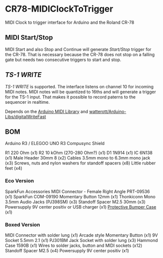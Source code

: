 # CR78-MIDIClockToTrigger
MIDI Clock to trigger interface for Arduino and the Roland CR-78

## MIDI Start/Stop
MIDI Start and also Stop and Continue will generate *Start/Stop* trigger for the CR-78.
That is necessary because the CR-78 does not stop on a falling gate but needs two consecutive triggers to start and stop.

## *TS-1 WRITE*
*TS-1 WRITE* is supported.
The interface listens on channel 10 for incoming MIDI notes.
MIDI notes will be quantized to 16ths and will generate a trigger for the TS-1 input.
That makes it possible to record paterns to the sequencer in realtime.

Depends on the [Arduino MIDI Library](https://github.com/FortySevenEffects/arduino_midi_library) and [watterott/Arduino-Libs/digitalWriteFast](https://github.com/watterott/Arduino-Libs/tree/master/digitalWriteFast)

## BOM
Arduino R3 / ELEGOO UNO R3
Compusync Shield

R1 220 Ohm (x1)
R2 10 kOhm (270-280 Ohm?) (x1)
D1 1N914 (x1)
IC 6N138 (x1)
Male Header 30mm 8 (x2)
Cables 3.5mm mono to 6.3mm mono jack (x3)
Screws, nuts and nylon washers for standoff spacers (x8)
Little rubber feet (x4)

### Eco Version
SparkFun Accessories MIDI Connector - Female Right Angle PRT-09536 (x1)
SparkFun COM-09190 Momentary Button 12mm (x1)
Thonkiconn Mono 3.5mm Audio Jacks (PJ398SM) (x3)
Standoff Spacer M2.5 30mm (x3)
Powersupply 9V center positiv or USB charger (x1)
[Protective Bumper Case](https://shop.sb-components.co.uk/products/protective-bumper-case-for-uno-boards) (x1)

### Boxed Version
MIDI Connector with solder lung (x1)
Arcade style Momentary Button (x1)
9V Socket 5.5mm 2.1 (x1)
PJ301BM Jack Socket with solder lung (x3)
Hammond Case 1590B (x1)
Wires to solder jacks, button and MIDI sockets (x12)
Standoff Spacer M2.5 (x4)
Powersupply 9V center positiv (x1)

